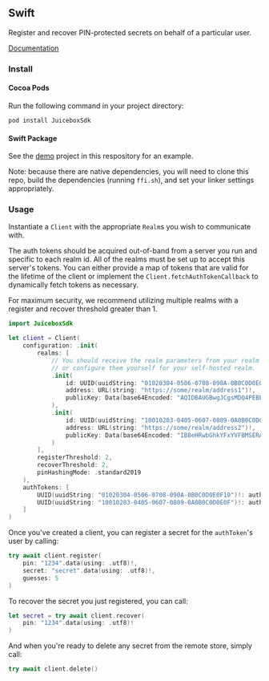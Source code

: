 ## Swift

Register and recover PIN-protected secrets on behalf of a particular user.

[Documentation](https://docs.juicebox.xyz/swift/documentation/juiceboxsdk/)

### Install

#### Cocoa Pods

Run the following command in your project directory:

```
pod install JuiceboxSdk
```

#### Swift Package

See the [demo](demo) project in this respository for an example.

Note: because there are native dependencies, you will need to clone
this repo, build the dependencies (running `ffi.sh`), and set your
linker settings appropriately.

### Usage

Instantiate a `Client` with the appropriate `Realm`s you wish to communicate with.

The auth tokens should be acquired out-of-band from a server you run and specific to each realm id. All of the realms must be set up to accept this server's tokens. You can either provide a map of tokens that are valid for the lifetime of the client or implement the `Client.fetchAuthTokenCallback` to dynamically fetch tokens as necessary.

For maximum security, we recommend utilizing multiple realms with a register and recover threshold greater than 1.

```swift
import JuiceboxSdk

let client = Client(
    configuration: .init(
        realms: [
            // You should receive the realm parameters from your realm provider,
            // or configure them yourself for your self-hosted realm.
            .init(
                id: UUID(uuidString: "01020304-0506-0708-090A-0B0C0D0E0F10")!,
                address: URL(string: "https://some/realm/address1")!,
                publicKey: Data(base64Encoded: "AQIDBAUGBwgJCgsMDQ4PEBESExQVFhcYGRobHB0eHyA=".data(using: .utf8)!)!
            ),
            .init(
                id: UUID(uuidString: "10010203-0405-0607-0809-0A0B0C0D0E0F")!,
                address: URL(string: "https://some/realm/address2")!,
                publicKey: Data(base64Encoded: "IB8eHRwbGhkYFxYVFBMSERAPDg0MCwoJCAcGBQQDAgE=".data(using: .utf8)!)!
            )
        ],
        registerThreshold: 2,
        recoverThreshold: 2,
        pinHashingMode: .standard2019
    ),
    authTokens: [
        UUID(uuidString: "01020304-0506-0708-090A-0B0C0D0E0F10")!: authToken1,
        UUID(uuidString: "10010203-0405-0607-0809-0A0B0C0D0E0F")!: authToken2
    ]
)
```

Once you've created a client, you can register a secret for the `authToken`'s user by calling:

```swift
try await client.register(
    pin: "1234".data(using: .utf8)!,
    secret: "secret".data(using: .utf8)!,
    guesses: 5
)
```

To recover the secret you just registered, you can call:

```swift
let secret = try await client.recover(
    pin: "1234".data(using: .utf8)!
)
```

And when you're ready to delete any secret from the remote store, simply call:

```swift
try await client.delete()
```
